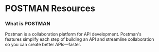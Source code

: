 # POSTMAN Resources
### What is POSTMAN
Postman is a collaboration platform for API development. Postman's features simplify each step of building an API and streamline collaboration so you can create better APIs—faster.


